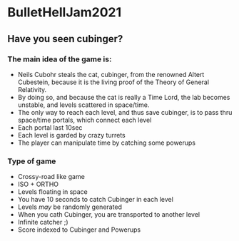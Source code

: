 
# BulletHellJam2021
## Have you seen cubinger?

### The main idea of the game is:
* Neils Cubohr steals the cat, cubinger, from the renowned Altert Cubestein, because it is the living proof of the Theory of General Relativity.
* By doing so, and because the cat is really a Time Lord, the lab becomes unstable, and levels scattered in space/time.
* The only way to reach each level, and thus save cubinger, is to pass thru space/time portals, which connect each level
* Each portal last 10sec
* Each level is garded by crazy turrets
* The player can manipulate time by catching some powerups

### Type of game
* Crossy-road like game
* ISO + ORTHO
* Levels floating in space
* You have 10 seconds to catch Cubinger in each level
* Levels *may* be randomly generated
* When you cath Cubinger, you are transported to another level
* Infinite catcher ;)
* Score indexed to Cubinger and Powerups
